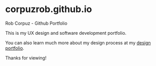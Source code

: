 # corpuzrob.github.io
Rob Corpuz - Github Portfolio

This is my UX design and software development portfolio.

You can also learn much more about my design process at my [design portfolio](https://www.robcorpuz.design/).

Thanks for viewing!
